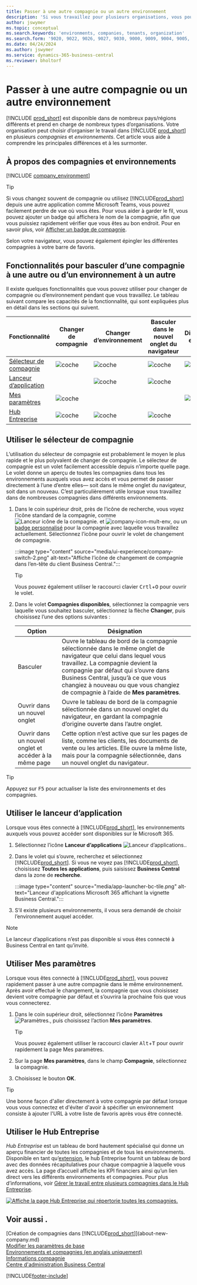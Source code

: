 ```yaml
---
title: Passer à une autre compagnie ou un autre environnement
description: 'Si vous travaillez pour plusieurs organisations, vous pouvez rapidement passer d''un environnement et d''une compagnie à l''autre.'
author: jswymer
ms.topic: conceptual
ms.search.keywords: 'environments, companies, tenants, organization'
ms.search.form: '9020, 9022, 9026, 9027, 9030, 9000, 9009, 9004, 9005, 9024, 9006, 9007, 9010, 9016, 9017'
ms.date: 04/24/2024
ms.author: jswymer
ms.service: dynamics-365-business-central
ms.reviewer: bholtorf
---
```


# Passer à une autre compagnie ou un autre environnement

[!INCLUDE [prod_short](includes/prod_short.md)] est disponible dans de nombreux pays/régions différents et prend en charge de nombreux types d’organisations. Votre organisation peut choisir d’organiser le travail dans [!INCLUDE [prod_short](includes/prod_short.md)] en plusieurs *compagnies* et *environnements*. Cet article vous aide à comprendre les principales différences et à les surmonter.

## À propos des compagnies et environnements

[!INCLUDE [company_environment](includes/company_environment.md)]

> [!TIP]
> Si vous changez souvent de compagnie ou utilisez [!INCLUDE[prod_short](includes/prod_short.md)] depuis une autre application comme Microsoft Teams, vous pouvez facilement perdre de vue où vous êtes. Pour vous aider à garder le fil, vous pouvez ajouter un badge qui affichera le nom de la compagnie, afin que vous puissiez rapidement vérifier que vous êtes au bon endroit. Pour en savoir plus, voir [Afficher un badge de compagnie](admin-company-information.md#badge).
> 
> Selon votre navigateur, vous pouvez également épingler les différentes compagnies à votre barre de favoris.  

<!--
[!INCLUDE [about-ui-learn](includes/about-ui-learn.md)]-->

## Fonctionnalités pour basculer d’une compagnie à une autre ou d’un environnement à un autre

Il existe quelques fonctionnalités que vous pouvez utiliser pour changer de compagnie ou d’environnement pendant que vous travaillez. Le tableau suivant compare les capacités de la fonctionnalité, qui sont expliquées plus en détail dans les sections qui suivent.

|Fonctionnalité|Changer de compagnie|Changer d’environnement|Basculer dans le nouvel onglet du navigateur| Disponible en local|
|-------|--------------|------------------|-------------------------|----------------------|
|[Sélecteur de compagnie](#use-the-company-switcher)|![coche](media/check.png "coche")|![coche](media/check.png "coche")|![coche](media/check.png "coche")|![coche](media/check.png "coche")|
|[Lanceur d’application](#use-the-app-launcher)||![coche](media/check.png "coche")|![coche](media/check.png "coche")||
|[Mes paramètres](#use-my-settings)|![coche](media/check.png "coche")|||![coche](media/check.png "coche")|
|[Hub Entreprise](#use-company-hub)|![coche](media/check.png "coche")|![coche](media/check.png "coche")|![coche](media/check.png "coche")||

## Utiliser le sélecteur de compagnie

L’utilisation du sélecteur de compagnie est probablement le moyen le plus rapide et le plus polyvalent de changer de compagnie. Le sélecteur de compagnie est un volet facilement accessible depuis n’importe quelle page. Le volet donne un aperçu de toutes les compagnies dans tous les environnements auxquels vous avez accès et vous permet de passer directement à l’une d’entre elles&mdash; soit dans le même onglet du navigateur, soit dans un nouveau. C’est particulièrement utile lorsque vous travaillez dans de nombreuses compagnies dans différents environnements.

1. Dans le coin supérieur droit, près de l’icône de recherche, vous voyez l’icône standard de la compagnie, comme ![Lanceur icône de la compagnie.](media/ui-experience/company-icon.png "Affiche l’icône de changement de compagnie utilisée lorsqu’il n’y a qu’un seul environnement") et ![company-icon-mult-env](media/ui-experience/company-icon-multi-env.png "Affiche l’icône de changement de compagnie utilisée lorsqu’il y a plusieurs environnements"), ou un [badge personnalisé](admin-company-information.md#badge) pour la compagnie avec laquelle vous travaillez actuellement. Sélectionnez l’icône pour ouvrir le volet de changement de compagnie.

   :::image type="content" source="media/ui-experience/company-switch-2.png" alt-text="Affiche l’icône de changement de compagnie dans l’en-tête du client Business Central.":::  

   > [!TIP]
   > Vous pouvez également utiliser le raccourci clavier <kbd>Crtl</kbd>+<kbd>O</kbd> pour ouvrir le volet.
2. Dans le volet **Compagnies disponibles**, sélectionnez la compagnie vers laquelle vous souhaitez basculer, sélectionnez la flèche **Changer**, puis choisissez l’une des options suivantes :

   |Option|Désignation|
   |------|-----------|
   |Basculer|Ouvre le tableau de bord de la compagnie sélectionnée dans le même onglet de navigateur que celui dans lequel vous travaillez. La compagnie devient la compagnie par défaut qui s’ouvre dans Business Central, jusqu’à ce que vous changiez à nouveau ou que vous changiez de compagnie à l’aide de **Mes paramètres**. |
   |Ouvrir dans un nouvel onglet|Ouvre le tableau de bord de la compagnie sélectionnée dans un nouvel onglet du navigateur, en gardant la compagnie d’origine ouverte dans l’autre onglet.|
   |Ouvrir dans un nouvel onglet et accéder à la même page|Cette option n’est active que sur les pages de liste, comme les clients, les documents de vente ou les articles. Elle ouvre la même liste, mais pour la compagnie sélectionnée, dans un nouvel onglet du navigateur. |

> [!TIP]
> Appuyez sur <kbd>F5</kbd> pour actualiser la liste des environnements et des compagnies.

## Utiliser le lanceur d’application

Lorsque vous êtes connecté à [!INCLUDE[prod_short](includes/prod_short.md)], les environnements auxquels vous pouvez accéder sont disponibles sur le Microsoft 365.  

1. Sélectionnez l’icône **Lanceur d’applications** ![Lanceur d’applications.](media/app-launcher-icon.png "Le lanceur d'applications donne accès à plus de fonctionnalités").
2. Dans le volet qui s’ouvre, recherchez et sélectionnez [!INCLUDE[prod_short](includes/prod_short.md)]. Si vous ne voyez pas [!INCLUDE[prod_short](includes/prod_short.md)], choisissez **Toutes les applications**, puis saisissez **Business Central** dans la zone de **recherche**.

   :::image type="content" source="media/app-launcher-bc-tile.png" alt-text="Lanceur d'applications Microsoft 365 affichant la vignette Business Central.":::  

3. S’il existe plusieurs environnements, il vous sera demandé de choisir l’environnement auquel accéder.

> [!NOTE]
> Le lanceur d’applications n’est pas disponible si vous êtes connecté à Business Central en tant qu’invité.

<!--
The following image shows tiles for accessing production and sandbox environments on the Dynamics 365 Home page.

:::image type="content" source="media/app-picker-environments.png" alt-text="The Dynamics 365 Home page showing production and sandbox environments.":::
-->
## Utiliser Mes paramètres

Lorsque vous êtes connecté à [!INCLUDE[prod_short](includes/prod_short.md)], vous pouvez rapidement passer à une autre compagnie dans le même environnement. Après avoir effectué le changement, la compagnie que vous choisissez devient votre compagnie par défaut et s’ouvrira la prochaine fois que vous vous connecterez.

1. Dans le coin supérieur droit, sélectionnez l’icône **Paramètres** ![Paramètres.](media/ui-experience/settings_icon_small.png "Icône Paramètres du tableau de bord"), puis choisissez l’action **Mes paramètres**.

    > [!TIP]
    > Vous pouvez également utiliser le raccourci clavier <kbd>Alt</kbd>+<kbd>T</kbd> pour ouvrir rapidement la page Mes paramètres.

2. Sur la page **Mes paramètres**, dans le champ **Compagnie**, sélectionnez la compagnie.  
3. Choisissez le bouton **OK**.

> [!TIP]
> Une bonne façon d'aller directement à votre compagnie par défaut lorsque vous vous connectez et d'éviter d'avoir à spécifier un environnement consiste à ajouter l'URL à votre liste de favoris après vous être connecté.

## Utiliser le Hub Entreprise

*Hub Entreprise* est un tableau de bord hautement spécialisé qui donne un aperçu financier de toutes les compagnies et de tous les environnements. Disponible en tant qu’[extension](ui-extensions-company-hub.md), le hub Entreprise fournit un tableau de bord avec des données récapitulatives pour chaque compagnie à laquelle vous avez accès. La page d’accueil affiche les KPI financiers ainsi qu’un lien direct vers les différents environnements et compagnies. Pour plus d’informations, voir [Gérer le travail entre plusieurs compagnies dans le Hub Entreprise](company-hub.md).

[![Affiche la page Hub Entreprise qui répertorie toutes les compagnies.](media/company-hub.png)](media/company-hub.png#lightbox)  

## Voir aussi .

[Création de compagnies dans [!INCLUDE[prod_short](includes/prod_short.md)]](about-new-company.md)  
[Modifier les paramètres de base](ui-change-basic-settings.md)  
[Environnements et compagnies (en anglais uniquement)](/dynamics365/business-central/dev-itpro/administration/tenant-environment-topology)  
[Informations compagnie](admin-company-information.md)  
[Centre d'administration Business Central](/dynamics365/business-central/dev-itpro/administration/tenant-admin-center)  

[!INCLUDE[footer-include](includes/footer-banner.md)]
